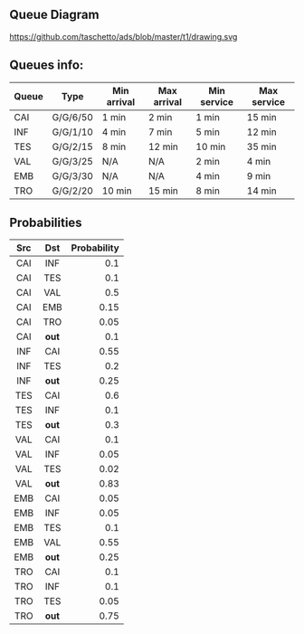 ## Queue Diagram

https://github.com/taschetto/ads/blob/master/t1/drawing.svg

## Queues info:

Queue | Type | Min arrival | Max arrival | Min service | Max service
---|--------|-----|-----|-----|-----
CAI|G/G/6/50|1 min|2 min|1 min|15 min
INF|G/G/1/10|4 min|7 min|5 min|12 min
TES|G/G/2/15|8 min|12 min|10 min|35 min
VAL|G/G/3/25|N/A|N/A|2 min|4 min
EMB|G/G/3/30|N/A|N/A|4 min|9 min
TRO|G/G/2/20|10 min|15 min|8 min|14 min

## Probabilities

Src | Dst | Probability
:-----:|:-----------:|-----------:
CAI|INF|0.1
CAI|TES|0.1
CAI|VAL|0.5
CAI|EMB|0.15
CAI|TRO|0.05
CAI|**out**|0.1
INF|CAI|0.55
INF|TES|0.2
INF|**out**|0.25
TES|CAI|0.6
TES|INF|0.1
TES|**out**|0.3
VAL|CAI|0.1
VAL|INF|0.05
VAL|TES|0.02
VAL|**out**|0.83
EMB|CAI|0.05
EMB|INF|0.05
EMB|TES|0.1
EMB|VAL|0.55
EMB|**out**|0.25
TRO|CAI|0.1
TRO|INF|0.1
TRO|TES|0.05
TRO|**out**|0.75

